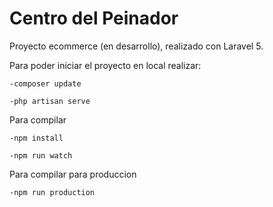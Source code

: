 # Centro del Peinador
Proyecto ecommerce (en desarrollo), realizado con Laravel 5.


Para poder iniciar el proyecto en local realizar:

    -composer update

    -php artisan serve


Para compilar

    -npm install

    -npm run watch


Para compilar para produccion

    -npm run production

